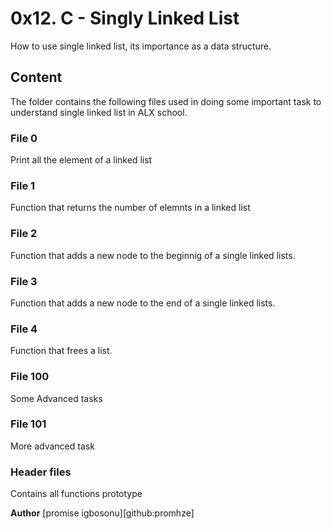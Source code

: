 # 0x12. C - Singly Linked List
How to use single linked list, its importance as a data structure.

## Content
The folder contains the following files used in doing some important task to understand single linked list in ALX school.

### File 0
Print all the element of a linked list

### File 1
Function that returns the number of elemnts in a linked list 

### File 2
Function that adds a new node to the beginnig of a single linked lists.

### File 3
Function that adds a new node to the end of a single linked lists.

### File 4
Function that frees a list.

### File 100
Some Advanced tasks

### File 101
More advanced task

### Header files
Contains all functions prototype 


**Author** [promise igbosonu][github:promhze]
